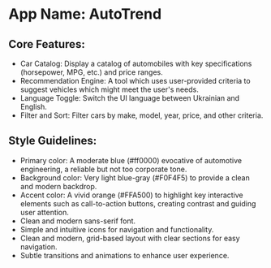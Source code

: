 # **App Name**: AutoTrend

## Core Features:

- Car Catalog: Display a catalog of automobiles with key specifications (horsepower, MPG, etc.) and price ranges.
- Recommendation Engine: A tool which uses user-provided criteria to suggest vehicles which might meet the user's needs.
- Language Toggle: Switch the UI language between Ukrainian and English.
- Filter and Sort: Filter cars by make, model, year, price, and other criteria.

## Style Guidelines:

- Primary color: A moderate blue (#ff0000) evocative of automotive engineering, a reliable but not too corporate tone.
- Background color: Very light blue-gray (#F0F4F5) to provide a clean and modern backdrop.
- Accent color: A vivid orange (#FFA500) to highlight key interactive elements such as call-to-action buttons, creating contrast and guiding user attention.
- Clean and modern sans-serif font.
- Simple and intuitive icons for navigation and functionality.
- Clean and modern, grid-based layout with clear sections for easy navigation.
- Subtle transitions and animations to enhance user experience.